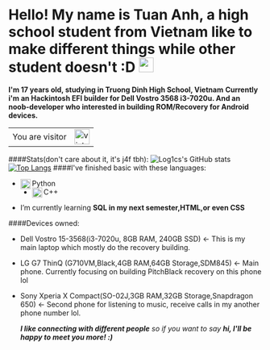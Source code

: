 # Hello! My name is Tuan Anh, a high school student from Vietnam like to make different things while other student doesn't :D <img src="https://github.com/iamshubhamg/iamshubhamg/blob/master/Assests/Hi.gif" width="29px">


**I'm 17 years old, studying in Truong Dinh High School, Vietnam**
**Currently i'm an Hackintosh EFI builder for Dell Vostro 3568 i3-7020u. And an noob-developer who interested in building ROM/Recovery for Android devices.**

<table>
  <tr>
    <td>You are visitor</td>
    <td><img src="https://profile-counter.glitch.me/log1cs/count.svg" alt="vistor count" height="30" /></td>
  </tr>
</table>

####Stats(don't care about it, it's j4f tbh):
![Log1cs's GitHub stats](https://github-readme-stats.vercel.app/api?username=log1cs&show_icons=true&theme=gruvbox)
[![Top Langs](https://github-readme-stats.vercel.app/api/top-langs/?username=log1cs&theme=gruvbox)](https://github.com/log1cs/github-readme-stats)
####I've finished basic with these languages:
 * <img align="left" alt="Python" width="20px" src="https://cdn.iconscout.com/icon/free/png-64/python-14-569257.png" /> Python
 * <img align="left" alt="C++" width="20px" src="https://sdtimes.com/wp-content/uploads/2018/03/cpppp.png" /> C++

- I’m currently learning <b>SQL in my next semester,HTML,or even CSS</b>


####Devices owned:

+ Dell Vostro 15-3568(i3-7020u, 8GB RAM, 240GB SSD) <- This is my main laptop which mostly do the recovery building.

+ LG G7 ThinQ (G710VM,Black,4GB RAM,64GB Storage,SDM845) <- Main phone. Currently focusing on building PitchBlack recovery on this phone lol

+ Sony Xperia X Compact(SO-02J,3GB RAM,32GB Storage,Snapdragon 650) <- Second phone for listening to music, receive calls in my another phone number lol.

  *<b>I like connecting with different people</b> so if you want to say <b>hi, I'll be happy to meet you more! :)</b>*

